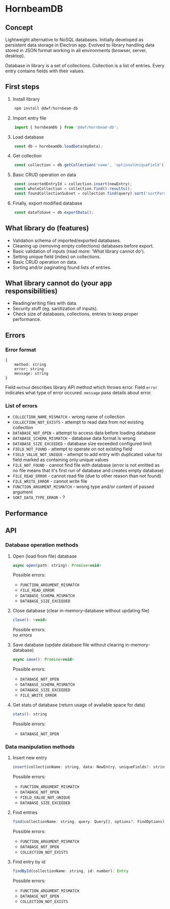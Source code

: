 # HornbeamDB

## Concept

Lightweight alternative to NoSQL databases. Initially developed as persistent data storage in Electron app. Evolved to library handling data stored in JSON format working in all environments (browser, server, desktop).

Database in library is a set of collections. Collection is a list of entries. Every entry contains fields with their values.

## First steps

1. Install library

```js
    npm install @dwf/hornbeam-db
```

2. Import entry file

```js
    import { hornbeamDb } from '@dwf/hornbeam-db';
```

3. Load database

```js
    const db = hornbeamDb.loadData(myData);
```

4. Get collection

```js
    const collection = db.getCollection('name', 'optionalUniqueField');
```

5. Basic CRUD operation on data

```js
    const insertedEntryId = collection.insert(newEntry);
    const wholeCollection = collection.find().results();
    const foundCollectionSubset = collection.find(query).sort('sortParams', 'optionalLang').limit(25, 50).results();
```

6. Finally, export modified database

```js
    const dataToSave = db.exportData();
```

## What library do (features)

- Validation schema of imported/exported databases.
- Cleaning up (removing empty collections) databases before export.
- Basic validation of inputs (read more: 'What library cannot do').
- Setting unique field (index) on collections.
- Basic CRUD operation on data.
- Sorting and/or paginating found lists of entries.

## What library cannot do (your app responsibilities)

- Reading/writing files with data.
- Security stuff (eg. sanitization of inputs).
- Check size of databases, collections, entries to keep proper performance.

## Errors

### Error format

```
{
    method: string
    error: string
    message: string
}

```
Field `method` describes library API method which throws error. Field `error` indicates what type of error occured. `message` pass details about error.

### List of errors

* `COLLECTION_NAME_MISMATCH` - wrong name of collection
* `COLLECTION_NOT_EXISTS` - attempt to read data from not existing collection
* `DATABASE_NOT_OPEN` - attempt to access data before loading database
* `DATABASE_SCHEMA_MISMATCH` - database data format is wrong
* `DATABASE_SIZE_EXCEEDED` - database size exceeded configured limit
* `FIELD_NOT_FOUND` - attempt to operate on not existing field
* `FIELD_VALUE_NOT_UNIQUE` - attempt to add entry with duplicated value for field marked as containing only unique values
* `FILE_NOT_FOUND` - cannot find file with database (error is not emitted as no file means that it's first run of database and creates empty database)
* `FILE_READ_ERROR` - cannot read file (due to other reason than not found)
* `FILE_WRITE_ERROR` - cannot write file
* `FUNCTION_ARGUMENT_MISMATCH` - wrong type and/or content of passed argument
* `SORT_DATA_TYPE_ERROR` - ?

## Performance

## API

### Database operation methods

1. Open (load from file) database

    ```js
    async open(path: string): Promise<void>
    ```
    Possible errors:
    * `FUNCTION_ARGUMENT_MISMATCH`
    * `FILE_READ_ERROR`
    * `DATABASE_SCHEMA_MISMATCH`
    * `DATABASE_SIZE_EXCEEDED`


2. Close database (clear in-memory-database without updating file)

    ```js
    close(): <void>
    ```
    Possible errors:  
        *no errors*


3. Save database (update database file without clearing in-memory-database)

    ```js
    async save(): Promise<void>
    ```
    Possible errors:
    * `DATABASE_NOT_OPEN`
    * `DATABASE_SCHEMA_MISMATCH`
    * `DATABASE_SIZE_EXCEEDED`
    * `FILE_WRITE_ERROR`


3. Get stats of database (return usage of available space for data)

    ```js
    stats(): string
    ```
    Possible errors:
    * `DATABASE_NOT_OPEN`

### Data manipulation methods

1. Insert new entry

    ```js
    insert(collectionName: string, data: NewEntry, uniqueFields?: string[]): number
    ```
    Possible errors:
    * `FUNCTION_ARGUMENT_MISMATCH`
    * `DATABASE_NOT_OPEN`
    * `FIELD_VALUE_NOT_UNIQUE`
    * `DATABASE_SIZE_EXCEEDED`

2. Find entries

    ```js
    find(collectionName: string, query: Query[], options?: FindOptions): FindResults
    ```
    Possible errors:
    * `FUNCTION_ARGUMENT_MISMATCH`
    * `DATABASE_NOT_OPEN`
    * `COLLECTION_NOT_EXISTS`

3. Find entry by id

    ```js
    findById(collectionName: string, id: number): Entry
    ```
    Possible errors:
    * `FUNCTION_ARGUMENT_MISMATCH`
    * `DATABASE_NOT_OPEN`
    * `COLLECTION_NOT_EXISTS`

